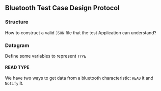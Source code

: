## Bluetooth Test Case Design Protocol

### Structure

How to construct a valid `JSON` file that the test Application can understand?

### Datagram

Define some variables to represent `TYPE`

#### READ TYPE

We have two ways to get data from a bluetooth characteristic: `READ` it and `Notify` it.

